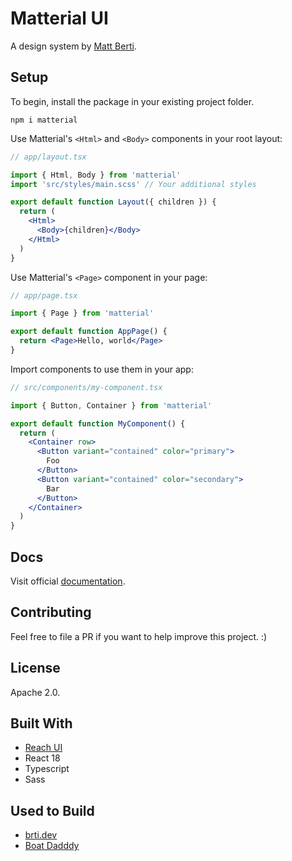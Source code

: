 # Matterial UI

A design system by [Matt Berti](https://brti.dev).

## Setup

To begin, install the package in your existing project folder.

`npm i matterial`

Use Matterial's `<Html>` and `<Body>` components in your root layout:

```jsx
// app/layout.tsx

import { Html, Body } from 'matterial'
import 'src/styles/main.scss' // Your additional styles

export default function Layout({ children }) {
  return (
    <Html>
      <Body>{children}</Body>
    </Html>
  )
}
```

Use Matterial's `<Page>` component in your page:

```jsx
// app/page.tsx

import { Page } from 'matterial'

export default function AppPage() {
  return <Page>Hello, world</Page>
}
```

Import components to use them in your app:

```jsx
// src/components/my-component.tsx

import { Button, Container } from 'matterial'

export default function MyComponent() {
  return (
    <Container row>
      <Button variant="contained" color="primary">
        Foo
      </Button>
      <Button variant="contained" color="secondary">
        Bar
      </Button>
    </Container>
  )
}
```

## Docs

Visit official [documentation](https://matterial.brti.dev).

## Contributing

Feel free to file a PR if you want to help improve this project. :)

## License

Apache 2.0.

## Built With

- [Reach UI](https://reach.tech)
- React 18
- Typescript
- Sass

## Used to Build

- [brti.dev](https://brti.dev)
- [Boat Dadddy](https://boatdaddy.app)
